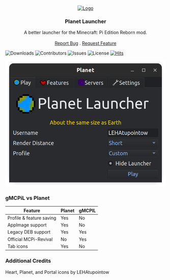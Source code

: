 <br/>
<p align="center">
  <a href="https://github.com/mcpiscript/Planet">
    <img src="https://github.com/mcpiscript/planet/raw/master/planet/assets/logo512.png" alt="Logo" width="80" height="80">
  </a>

  <h3 align="center">Planet Launcher</h3>

  <p align="center">
    A better launcher for the Minecraft: Pi Edition Reborn mod.
    <br/>
    <br/>
    <a href="https://github.com/mcpiscript/Planet/issues">Report Bug</a>
    .
    <a href="https://github.com/mcpiscript/Planet/issues">Request Feature</a>
  </p>
</p>

![Downloads](https://img.shields.io/github/downloads/mcpiscript/Planet/total) ![Contributors](https://img.shields.io/github/contributors/mcpiscript/Planet?color=dark-green) ![Issues](https://img.shields.io/github/issues/mcpiscript/Planet) ![License](https://img.shields.io/github/license/mcpiscript/Planet) 
[![Hits](https://hits.seeyoufarm.com/api/count/incr/badge.svg?url=https%3A%2F%2Fgithub.com%2Fmcpiscript%2FPlanet&count_bg=%2379C83D&title_bg=%23555555&icon=&icon_color=%23E7E7E7&title=hits&edge_flat=false)](https://hits.seeyoufarm.com)


<!--## Table Of Contents

* [About the Project](#about-the-project)
* [Built With](#built-with)
* [Getting Started](#getting-started)
  * [Prerequisites](#prerequisites)
  * [Installation](#installation)
* [Usage](#usage)
* [Roadmap](#roadmap)
* [Contributing](#contributing)
* [License](#license)
* [Authors](#authors)
* [Acknowledgements](#acknowledgements)
-->

![Screenshot](https://github.com/mcpiscript/planet/raw/master/screenshot.png)

### gMCPiL vs Planet
| Feature | Planet | gMCPIL |
|---------|--------|--------|
| Profile & feature saving | Yes | No |
| AppImage support | Yes | No |
| Legacy DEB support | Yes | Yes |
| Official MCPi-Revival | No | Yes |
| Tab icons | Yes | No |

### Additional Credits
Heart, Planet, and Portal icons by LEHAtupointow
